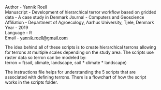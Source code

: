 Author - Yannik Roell  
Manuscript - Development of hierarchical terror workflow based on gridded data - A case study in Denmark 
Journal - Computers and Geoscience  
Affiliation - Department of Agroecology, Aarhus University, Tjele, Denmark   
Year - 2019  
Language - R  
Email - yannik.roell@gmail.com

The idea behind all of these scripts is to create hierarchical terrons allowing for terrons at multiple scales depending on the study area.
The scripts use raster data so terron can be modeled by:  
  terron = f(soil, climate, landscape, soil \* climate \* landscape)
  
The instructions file helps for understanding the 5 scripts that are associated with defining terrons. 
There is a flowchart of how the script works in the scripts folder.
